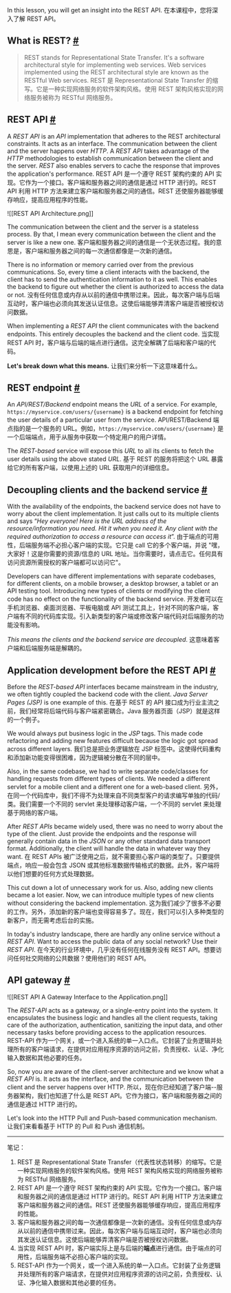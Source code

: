 In this lesson, you will get an insight into the REST API.
在本课程中，您将深入了解 REST API。

## What is REST? [#](https://www.educative.io/courses/web-application-software-architecture-101/qADAzX6yorR#What-is-REST?)

> REST stands for Representational State Transfer. It's a software architectural style for implementing web services. Web services implemented using the REST architectural style are known as the RESTful Web services.
> REST 是 Representational State Transfer 的缩写。它是一种实现网络服务的软件架构风格。使用 REST 架构风格实现的网络服务被称为 RESTful 网络服务。

## REST API [#](https://www.educative.io/courses/web-application-software-architecture-101/qADAzX6yorR#REST-API)

A _REST API_ is an _API_ implementation that adheres to the REST architectural constraints. It acts as an interface. The communication between the client and the server happens over _HTTP_. A _REST API_ takes advantage of the _HTTP_ methodologies to establish communication between the client and the server. _REST_ also enables servers to cache the response that improves the application's performance.
REST API 是一个遵守 REST 架构约束的 API 实现。它作为一个接口。客户端和服务器之间的通信是通过 HTTP 进行的。REST API 利用 HTTP 方法来建立客户端和服务器之间的通信。REST 还使服务器能够缓存响应，提高应用程序的性能。

![[REST API Architecture.png]]

The communication between the client and the server is a stateless process. By that, I mean every communication between the client and the server is like a new one.
客户端和服务器之间的通信是一个无状态过程。我的意思是，客户端和服务器之间的每一次通信都像是一次新的通信。

There is no information or memory carried over from the previous communications. So, every time a client interacts with the backend, the client has to send the authentication information to it as well. This enables the backend to figure out whether the client is authorized to access the data or not.
没有任何信息或内存从以前的通信中携带过来。因此，每次客户端与后端互动时，客户端也必须向其发送认证信息。这使后端能够弄清客户端是否被授权访问数据。

When implementing a _REST API_ the client communicates with the backend endpoints. This entirely decouples the backend and the client code.
当实现 REST API 时，客户端与后端的端点进行通信。这完全解耦了后端和客户端的代码。

**Let's break down what this means.**
让我们来分析一下这意味着什么。

## REST endpoint [#](https://www.educative.io/courses/web-application-software-architecture-101/qADAzX6yorR#REST-endpoint)

An _API/REST/Backend_ endpoint means the _URL_ of a service. For example, `https://myservice.com/users/{username}` is a backend endpoint for fetching the user details of a particular user from the service.
API/REST/Backend 端点指的是一个服务的 URL。例如，`https://myservice.com/users/{username}` 是一个后端端点，用于从服务中获取一个特定用户的用户详情。

The _REST-based_ service will expose this _URL_ to all its clients to fetch the user details using the above stated _URL_.
基于 REST 的服务将把这个 URL 暴露给它的所有客户端，以使用上述的 URL 获取用户的详细信息。

## Decoupling clients and the backend service [#](https://www.educative.io/courses/web-application-software-architecture-101/qADAzX6yorR#Decoupling-clients-and-the-backend-service)

With the availability of the endpoints, the backend service does not have to worry about the client implementation. It just calls out to its multiple clients and says “_Hey everyone! Here is the URL address of the resource/information you need. Hit it when you need it. Any client with the required authorization to access a resource can access it_”.
由于端点的可用性，后端服务端不必担心客户端的实现。它只是 call 它的多个客户端，并说 "嘿，大家好！这是你需要的资源/信息的 URL 地址。当你需要时，请点击它。任何具有访问资源所需授权的客户端都可以访问它"。

Developers can have different implementations with separate codebases, for different clients, on a mobile browser, a desktop browser, a tablet or an API testing tool. Introducing new types of clients or modifying the client code has no effect on the functionality of the backend service.
开发者可以在手机浏览器、桌面浏览器、平板电脑或 API 测试工具上，针对不同的客户端，客户端有不同的代码库实现。引入新类型的客户端或修改客户端代码对后端服务的功能没有影响。

_This means the clients and the backend service are decoupled_.
这意味着客户端和后端服务端是解耦的。

## Application development before the REST API [#](https://www.educative.io/courses/web-application-software-architecture-101/qADAzX6yorR#Application-development-before-the-REST-API)

Before the _REST-based API_ interfaces became mainstream in the industry, we often tightly coupled the backend code with the client. _Java Server Pages (JSP)_ is one example of this.
在基于 REST 的 API 接口成为行业主流之前，我们经常将后端代码与客户端紧密耦合。Java 服务器页面（JSP）就是这样的一个例子。

We would always put business logic in the _JSP_ tags. This made code refactoring and adding new features difficult because the logic got spread across different layers.
我们总是把业务逻辑放在 JSP 标签中。这使得代码重构和添加新功能变得很困难，因为逻辑被分散在不同的层中。

Also, in the same codebase, we had to write separate code/classes for handling requests from different types of clients. We needed a different servlet for a mobile client and a different one for a web-based client.
另外，在同一个代码库中，我们不得不为处理来自不同类型客户的请求编写单独的代码/类。我们需要一个不同的 servlet 来处理移动客户端，一个不同的 servlet 来处理基于网络的客户端。

After _REST APIs_ became widely used, there was no need to worry about the type of the client. Just provide the endpoints and the response will generally contain data in the _JSON_ or any other standard data transport format. Additionally, the client will handle the data in whatever way they want.
在 REST APIs 被广泛使用之后，就不需要担心客户端的类型了。只要提供端点，响应一般会包含 JSON 或其他标准数据传输格式的数据。此外，客户端将以他们想要的任何方式处理数据。

This cut down a lot of unnecessary work for us. Also, adding new clients became a lot easier. Now, we can introduce multiple types of new clients without considering the backend implementation.
这为我们减少了很多不必要的工作。另外，添加新的客户端也变得容易多了。现在，我们可以引入多种类型的新客户，而无需考虑后台的实施。

In today's industry landscape, there are hardly any online service without a _REST API_. Want to access the public data of any social network? Use their _REST API_.
在今天的行业环境中，几乎没有任何在线服务没有 REST API。想要访问任何社交网络的公共数据？使用他们的 REST API。

## API gateway [#](https://www.educative.io/courses/web-application-software-architecture-101/qADAzX6yorR#API-gateway)

![[REST API A Gateway Interface to the Application.png]]

The _REST-API_ acts as a gateway, or a single-entry point into the system. It encapsulates the business logic and handles all the client requests, taking care of the authorization, authentication, sanitizing the input data, and other necessary tasks before providing access to the application resources.
REST-API 作为一个网关，或一个进入系统的单一入口点。它封装了业务逻辑并处理所有的客户端请求，在提供对应用程序资源的访问之前，负责授权、认证、净化输入数据和其他必要的任务。

So, now you are aware of the client-server architecture and we know what a _REST API_ is. It acts as the interface, and the communication between the client and the server happens over HTTP.
所以，现在你已经知道了客户端--服务器架构，我们也知道了什么是 REST API。它作为接口，客户端和服务器之间的通信是通过 HTTP 进行的。

Let's look into the HTTP Pull and Push-based communication mechanism.
让我们来看看基于 HTTP 的 Pull 和 Push 通信机制。

---

笔记：
1. REST 是 Representational State Transfer（代表性状态转移）的缩写。它是一种实现网络服务的软件架构风格。使用 REST 架构风格实现的网络服务被称为 RESTful 网络服务。
2. REST API 是一个遵守 REST 架构约束的 API 实现。它作为一个接口。客户端和服务器之间的通信是通过 HTTP 进行的。REST API 利用 HTTP 方法来建立客户端和服务器之间的通信。REST 还使服务器能够缓存响应，提高应用程序的性能。
3. 客户端和服务器之间的每一次通信都像是一次新的通信。没有任何信息或内存从以前的通信中携带过来。因此，每次客户端与后端互动时，客户端也必须向其发送认证信息。这使后端能够弄清客户端是否被授权访问数据。
5. 当实现 REST API 时，客户端实际上是与后端的**端点**进行通信。由于端点的可用性，后端服务端不必担心客户端的实现。
6. REST-API 作为一个网关，或一个进入系统的单一入口点。它封装了业务逻辑并处理所有的客户端请求，在提供对应用程序资源的访问之前，负责授权、认证、净化输入数据和其他必要的任务。
